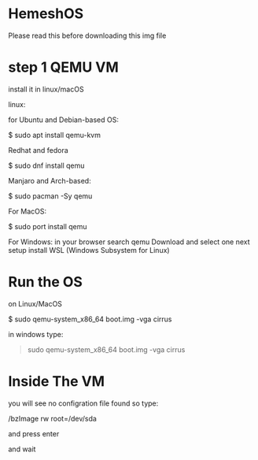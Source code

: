 # HemeshOS  

Please read this before downloading this img file

# step 1 QEMU VM

install it in linux/macOS

linux:

for Ubuntu and Debian-based OS:
 
$ sudo apt install qemu-kvm

Redhat and fedora

$ sudo dnf install qemu

Manjaro and Arch-based:

$ sudo pacman -Sy qemu

For MacOS:

 $ sudo port install qemu

For Windows:
in your browser search qemu Download and select one
next setup install  WSL (Windows Subsystem for Linux)

# Run the OS

on Linux/MacOS

$ sudo qemu-system_x86_64 boot.img -vga cirrus

in windows type:

> sudo qemu-system_x86_64 boot.img -vga cirrus


# Inside The VM


you will see no configration file  found so type:

/bzImage rw root=/dev/sda

and press enter

and wait 


